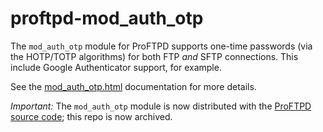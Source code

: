 proftpd-mod_auth_otp
====================

The `mod_auth_otp` module for ProFTPD supports one-time passwords (via the
HOTP/TOTP algorithms) for both FTP *and* SFTP connections.  This include Google
Authenticator support, for example.

See the [mod_auth_otp.html](https://htmlpreview.github.io/?https://github.com/Castaglia/proftpd-mod_auth_otp/blob/master/mod_auth_otp.html) documentation for more details.

*Important:* The `mod_auth_otp` module is now distributed with the [ProFTPD
source code](https://github.com/proftpd/proftpd); this repo is now archived.
